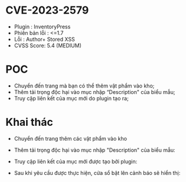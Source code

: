 # CVE-2023-2579

- Plugin : InventoryPress
- Phiên bản lỗi : <=1.7
- Lỗi : Author+ Stored XSS
- CVSS Score: 5.4 (MEDIUM)

# POC

- Chuyển đến trang mà bạn có thể thêm vật phẩm vào kho;
- Thêm tải trọng độc hại vào mục nhập “Description" của biểu mẫu;
- Truy cập liên kết của mục mới do plugin tạo ra;

# Khai thác

- Chuyển đến trang thêm các vật phẩm vào kho

- Thêm tải trọng độc hại vào mục nhập "Description" của biểu mẫu:

- Truy cập liên kết của mục mới được tạo bởi plugin:

- Sau khi yêu cầu được thực hiện, cửa sổ bật lên cảnh báo sẽ hiển thị:
